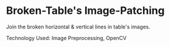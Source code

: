# Broken-Table's Image-Patching
Join the broken horizontal &amp; vertical lines in table's images.

Technology Used: Image Preprocessing, OpenCV
